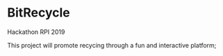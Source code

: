 # BitRecycle
Hackathon RPI 2019

This project will promote recycing through a fun and interactive platform;
